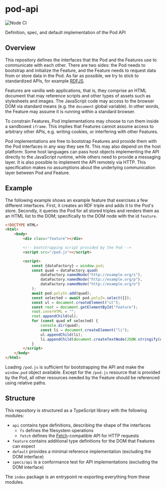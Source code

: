 # pod-api

![Node CI](https://github.com/polypoly-eu/poly-api/workflows/Node%20CI/badge.svg)

Definition, spec, and default implementation of the Pod API

## Overview

This repository defines the interfaces that the Pod and the Features use to communicate with each other.
There are two sides: the Pod needs to bootstrap and initialize the Feature, and the Feature needs to request data from or store data in the Pod.
As far as possible, we try to stick to standardized APIs, for example [RDFJS](http://rdf.js.org/).

Features are vanilla web applications, that is, they comprise an HTML document that may reference scripts and other types of assets such as stylesheets and images.
The JavaScript code may access to the browser DOM via standard means (e.g. the `document` global variable).
In other words, the Feature may assume it is running within a standard browser.

To constrain Features, Pod implementations may choose to run them inside a sandboxed `iframe`.
This implies that Features cannot assume access to arbitrary other APIs, e.g. writing cookies, or interfering with other Features.

Pod implementations are free to bootstrap Features and provide them with the Pod interfaces in any way they see fit.
This may also depend on the host platform:
Some host languages can pass host objects implementing the API directly to the JavaScript runtime, while others need to provide a messaging layer.
It is also possible to implement the API remotely via HTTP.
This specification makes no assumptions about the underlying communication layer between Pod and Feature.

## Example

The following example shows an example feature that exercises a few different interfaces.
First, it creates an RDF triple and adds it to the Pod's store.
Secondly, it queries the Pod for all stored triples and renders them as an HTML list to the DOM; specifically to the DOM node with the id `feature`.

```html
<!DOCTYPE HTML>
<html>
    <body>
        <div class="feature"></div>

        <!-- bootstrapping script provided by the Pod -->
        <script src="/pod.js"></script>

        <script>
            const {dataFactory} = window.pod;
            const quad = dataFactory.quad(
                dataFactory.namedNode("http://example.org/s"),
                dataFactory.namedNode("http://example.org/p"),
                dataFactory.namedNode("http://example.org/o")
            );
            await pod.polyIn.add(quad);
            const selected = await pod.polyIn.select({});
            const ul = document.createElement("ul");
            const root = document.getElementById("feature");
            root.innerHTML = "";
            root.appendChild(ul);
            for (const quad of selected) {
                console.dir(quad);
                const li = document.createElement("li");
                ul.appendChild(li);
                li.appendChild(document.createTextNode(JSON.stringify(quad)));
            }
        </script>
    </body>
</html>
```

Loading `/pod.js` is sufficient for bootstrapping the API and make the `window.pod` object available.
Except for the `/pod.js` resource that is provided by the Pod, all other resources needed by the Feature should be referenced using relative paths.

## Structure

This repository is structured as a TypeScript library with the following modules:

* `api` contains type definitions, describing the shape of the interfaces
    * `fs` defines the filesystem operations
    * `fetch` defines the [Fetch](https://developer.mozilla.org/en-US/docs/Web/API/Fetch_API)-compatible API for HTTP requests
* `feature` contains additional type definitions for the DOM that Features can expect
* `default` provides a minimal reference implementation (excluding the DOM interface)
* `specs/api` is a conformance test for API implementations (excluding the DOM interface)

The `index` package is an entrypoint re-exporting everything from these modules.
